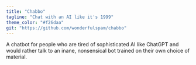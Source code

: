 ```yaml
---
title: "Chabbo"
tagline: "Chat with an AI like it's 1999"
theme_color: "#f26daa"
git: "https://github.com/wonderfulspam/chabbo"
---
```


A chatbot for people who are tired of sophisticated AI like ChatGPT and would
rather talk to an inane, nonsensical bot trained on their own choice of
material.
